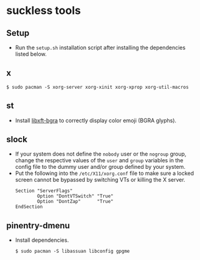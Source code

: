 # suckless tools

## Setup

* Run the `setup.sh` installation script after installing the dependencies
  listed below.


## x

```
$ sudo pacman -S xorg-server xorg-xinit xorg-xprop xorg-util-macros
```


## st

* Install [libxft-bgra](https://aur.archlinux.org/packages/libxft-bgra/) to
  correctly display color emoji (BGRA glyphs).


## slock

* If your system does not define the `nobody` user or the `nogroup` group,
  change the respective values of the `user` and `group` variables in the
  config file to the dummy user and/or group defined by your system.
* Put the following into the `/etc/X11/xorg.conf` file to make sure a locked
  screen cannot be bypassed by switching VTs or killing the X server.
  ```
  Section "ServerFlags"
          Option "DontVTSwitch" "True"
          Option "DontZap"      "True"
  EndSection
  ```


## pinentry-dmenu

* Install dependencies.
  ```
  $ sudo pacman -S libassuan libconfig gpgme
  ```
